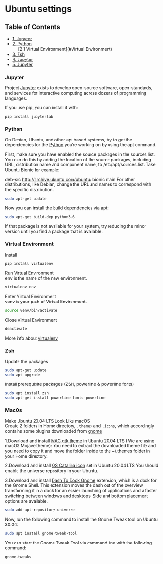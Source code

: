 # Ubuntu settings

<!-- TABLE OF CONTENTS -->
## Table of Contents

* [1. Jupyter](#jupyter)
* [2. Python](#python)  
 &nbsp;&nbsp;&nbsp;&nbsp; [2.1 Virtual Environment](#Virtual Environment)
* [3. Zsh](#zsh)
* [4. Jupyter](#jupyter)
* [5. Jupyter](#jupyter)


### Jupyter
Project [Jupyter](https://jupyter.org/install.html) exists to develop open-source software, open-standards, and services for interactive computing across dozens of programming languages.   

If you use pip, you can install it with:
```bash
pip install jupyterlab
```

### Python
On Debian, Ubuntu, and other apt based systems, try to get the dependencies for the [Python](https://devguide.python.org/setup/) you’re working on by using the apt command.

First, make sure you have enabled the source packages in the sources list. You can do this by adding the location of the source packages, including URL, distribution name and component name, to /etc/apt/sources.list. Take Ubuntu Bionic for example:

deb-src http://archive.ubuntu.com/ubuntu/ bionic main
For other distributions, like Debian, change the URL and names to correspond with the specific distribution.

```bash
sudo apt-get update
```
Now you can install the build dependencies via apt:

```bash
sudo apt-get build-dep python3.6
```
If that package is not available for your system, try reducing the minor version until you find a package that is available.

### Virtual Environment
Install
```bash
pip install virtualenv  
```

Run Virtual Environment  
env is the name of the new environment.
```bash
virtualenv env  
```

Enter Virtual Environment  
venv is your path of Virtual Environment.
```bash
source venv/bin/activate
```

Close Virtual Environment  
```bash
deactivate
```

More info about [virtualenv](https://docs.python-guide.org/dev/virtualenvs/) 


### Zsh
Update the packages
```bash
sudo apt-get update
sudo apt upgrade
```

Install prerequisite packages (ZSH, powerline & powerline fonts)
```bash
sudo apt install zsh
sudo apt-get install powerline fonts-powerline
```

### MacOs
Make Ubuntu 20.04 LTS Look Like macOS  
Create 2 folders in Home directory, `.themes` and `.icons`, which accordingly contains some plugins downloaded from [ghome](https://www.gnome-look.org/s/Gnome/browse/)  

1.Download and install [MAC gtk theme](https://www.gnome-look.org/p/1275087/) in Ubuntu 20.04 LTS ( We are using macOS Mojave theme): You need to extract the downloaded theme file and you need to copy it and move the folder inside to the ~/.themes folder in your Home directory.

2.Download and install [OS Catalina icon](https://www.gnome-look.org/s/Gnome/p/1309810) set in Ubuntu 20.04 LTS
You should enable the universe repository in your Ubuntu.

3.Download and install [Dash To Dock Gnome](https://extensions.gnome.org/extension/307/dash-to-dock/) extension, which is a dock for the Gnome Shell. This extension moves the dash out of the overview transforming it in a dock for an easier launching of applications and a faster switching between windows and desktops. Side and bottom placement options are available.

```bash
sudo add-apt-repository universe
```

Now, run the following command to install the Gnome Tweak tool on Ubuntu 20.04:

```bash
sudo apt install gnome-tweak-tool
```

You can start the Gnome Tweak Tool via command line with the following command:

```bash
gnome-tweaks
```

